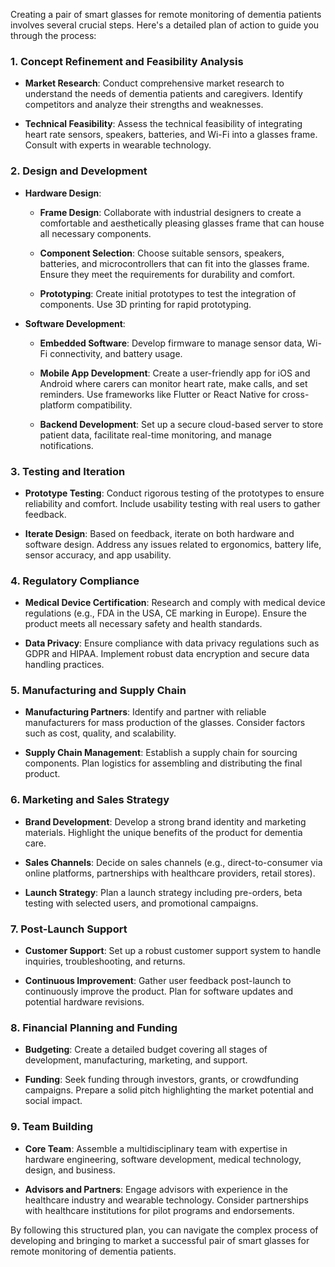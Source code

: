 Creating a pair of smart glasses for remote monitoring of dementia patients involves several crucial steps. Here's a detailed plan of action to guide you through the process: 

 

### 1. Concept Refinement and Feasibility Analysis 

- **Market Research**: Conduct comprehensive market research to understand the needs of dementia patients and caregivers. Identify competitors and analyze their strengths and weaknesses. 

- **Technical Feasibility**: Assess the technical feasibility of integrating heart rate sensors, speakers, batteries, and Wi-Fi into a glasses frame. Consult with experts in wearable technology. 

 

### 2. Design and Development 

- **Hardware Design**: 

  - **Frame Design**: Collaborate with industrial designers to create a comfortable and aesthetically pleasing glasses frame that can house all necessary components. 

  - **Component Selection**: Choose suitable sensors, speakers, batteries, and microcontrollers that can fit into the glasses frame. Ensure they meet the requirements for durability and comfort. 

  - **Prototyping**: Create initial prototypes to test the integration of components. Use 3D printing for rapid prototyping. 

   

- **Software Development**: 

  - **Embedded Software**: Develop firmware to manage sensor data, Wi-Fi connectivity, and battery usage. 

  - **Mobile App Development**: Create a user-friendly app for iOS and Android where carers can monitor heart rate, make calls, and set reminders. Use frameworks like Flutter or React Native for cross-platform compatibility. 

  - **Backend Development**: Set up a secure cloud-based server to store patient data, facilitate real-time monitoring, and manage notifications. 

 

### 3. Testing and Iteration 

- **Prototype Testing**: Conduct rigorous testing of the prototypes to ensure reliability and comfort. Include usability testing with real users to gather feedback. 

- **Iterate Design**: Based on feedback, iterate on both hardware and software design. Address any issues related to ergonomics, battery life, sensor accuracy, and app usability. 

 

### 4. Regulatory Compliance 

- **Medical Device Certification**: Research and comply with medical device regulations (e.g., FDA in the USA, CE marking in Europe). Ensure the product meets all necessary safety and health standards. 

- **Data Privacy**: Ensure compliance with data privacy regulations such as GDPR and HIPAA. Implement robust data encryption and secure data handling practices. 

 

### 5. Manufacturing and Supply Chain 

- **Manufacturing Partners**: Identify and partner with reliable manufacturers for mass production of the glasses. Consider factors such as cost, quality, and scalability. 

- **Supply Chain Management**: Establish a supply chain for sourcing components. Plan logistics for assembling and distributing the final product. 

 

### 6. Marketing and Sales Strategy 

- **Brand Development**: Develop a strong brand identity and marketing materials. Highlight the unique benefits of the product for dementia care. 

- **Sales Channels**: Decide on sales channels (e.g., direct-to-consumer via online platforms, partnerships with healthcare providers, retail stores). 

- **Launch Strategy**: Plan a launch strategy including pre-orders, beta testing with selected users, and promotional campaigns. 

 

### 7. Post-Launch Support 

- **Customer Support**: Set up a robust customer support system to handle inquiries, troubleshooting, and returns. 

- **Continuous Improvement**: Gather user feedback post-launch to continuously improve the product. Plan for software updates and potential hardware revisions. 

 

### 8. Financial Planning and Funding 

- **Budgeting**: Create a detailed budget covering all stages of development, manufacturing, marketing, and support. 

- **Funding**: Seek funding through investors, grants, or crowdfunding campaigns. Prepare a solid pitch highlighting the market potential and social impact. 

 

### 9. Team Building 

- **Core Team**: Assemble a multidisciplinary team with expertise in hardware engineering, software development, medical technology, design, and business. 

- **Advisors and Partners**: Engage advisors with experience in the healthcare industry and wearable technology. Consider partnerships with healthcare institutions for pilot programs and endorsements. 

 

By following this structured plan, you can navigate the complex process of developing and bringing to market a successful pair of smart glasses for remote monitoring of dementia patients. 

